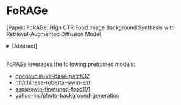# FoRAGe

[Paper] FoRAGe: High CTR Food Image Background Synthesis with Retrieval-Augmented Diffusion Model

<details>
<summary>[Abstract]</summary>
The demonstrable commercial value of high Click-Through Rates (CTR) imagery for food delivery platforms necessitates strategies for visually compelling image generation. Our investigations reveal a positive correlation between appropriately chosen backgrounds in food images and subsequent user engagement, yet a dedicated methodology for high-CTR food image synthesis remains absent. In this paper, we propose **FoRAGe**, a novel high-CTR **Fo**od **R**etrieval-**A**ugmented **Ge**neration pipeline leveraging ControlNet based on Stable Diffusion. Specifically, we construct a comprehensive food image database encompassing a diverse range of background environments. During image generation, FoRAGe retrieves high-quality background exemplars featuring analogous food subjects from the database and employs the retrieved backgrounds as conditions to guide image synthesis via the ControlNet model. Subsequently, a multimodal CTR prediction model is utilized to identify and select optimal images for deployment. Online A/B testing results demonstrate a statistically significant increase in CTR for images generated by our proposed pipeline, and ablation studies further elucidate the impact of different strategies and configurations. 
</details>

<br>

FoRAGe leverages the following pretrained models:
- [openai/clip-vit-base-patch32](https://huggingface.co/openai/clip-vit-base-patch32)
- [hfl/chinese-roberta-wwm-ext](https://huggingface.co/hfl/chinese-roberta-wwm-ext)
- [aspis/swin-finetuned-food101](https://huggingface.co/aspis/swin-finetuned-food101)
- [yahoo-inc/photo-background-generation](https://huggingface.co/yahoo-inc/photo-background-generation)
